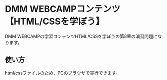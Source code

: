 # DMM WEBCAMPコンテンツ【HTML/CSSを学ぼう】
DMM WEBCAMPの学習コンテンツHTML/CSSを学ぼうの第8章の演習問題になります。
## 使い方
html/cssファイルのため、PCのブラウザで実行できます。
